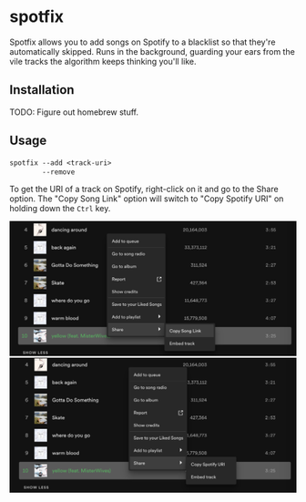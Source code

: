 # spotfix
Spotfix allows you to add songs on Spotify to a blacklist so that they're automatically skipped.
Runs in the background, guarding your ears from the vile tracks the algorithm keeps thinking you'll like.

## Installation
TODO: Figure out homebrew stuff.

## Usage
```
spotfix --add <track-uri>
        --remove
```
To get the URI of a track on Spotify, right-click on it and go to the Share option. The "Copy Song Link" option will switch to "Copy Spotify URI" on holding down the `Ctrl` key.

![URL Example Image](/images/url.png)
![URI Example Image](/images/uri.png)
